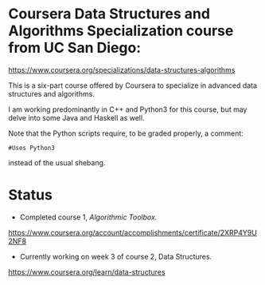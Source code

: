 # Coursera Data Structures and Algorithms Specialization course from UC San Diego:

https://www.coursera.org/specializations/data-structures-algorithms

This is a six-part course offered by Coursera to specialize in advanced data structures and algorithms.

I am working predominantly in C++ and Python3 for this course, but may delve into some Java and Haskell as well.

Note that the Python scripts require, to be graded properly, a comment:

`#Uses Python3`

instead of the usual shebang.

# Status

* Completed course 1, <i>Algorithmic Toolbox.</i>

https://www.coursera.org/account/accomplishments/certificate/2XRP4Y9U2NF8

* Currently working on week 3 of course 2, Data Structures.

https://www.coursera.org/learn/data-structures

